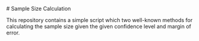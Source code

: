 # Sample Size Calculation

This repository contains a simple script which two well-known methods for calculating the sample size given the given confidence level and margin of error.